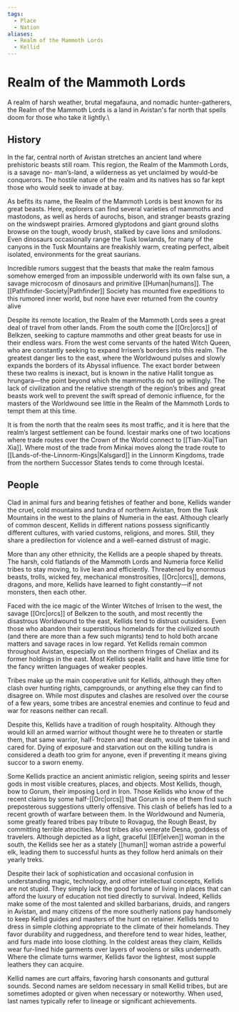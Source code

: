 ```yaml
---
tags:
  - Place
  - Nation
aliases:
  - Realm of the Mammoth Lords
  - Kellid
---
```

# Realm of the Mammoth Lords
A realm of harsh weather, brutal megafauna, and nomadic hunter-gatherers, the Realm of the Mammoth Lords is a land in Avistan's far north that spells doom for those who take it lightly.\
## History 
In the far, central north of Avistan stretches an ancient land where prehistoric beasts still roam. This region, the Realm of the Mammoth Lords, is a savage no- man’s-land, a wilderness as yet unclaimed by would-be conquerors. The hostile nature of the realm and its natives has so far kept those who would seek to invade at bay.

As befits its name, the Realm of the Mammoth Lords is best known for its great beasts. Here, explorers can find several varieties of mammoths and mastodons, as well as herds of aurochs, bison, and stranger beasts grazing on the windswept prairies. Armored glyptodons and giant ground sloths browse on the tough, woody brush, stalked by cave lions and smilodons. Even dinosaurs occasionally range the Tusk lowlands, for many of the canyons in the Tusk Mountains are freakishly warm, creating perfect, albeit isolated, environments for the great saurians.

Incredible rumors suggest that the beasts that make the realm famous somehow emerged from an impossible underworld with its own false sun, a savage microcosm of dinosaurs and primitive [[Human|humans]]. The [[Pathfinder-Society|Pathfinder]] Society has mounted five expeditions to this rumored inner world, but none have ever returned from the country alive

Despite its remote location, the Realm of the Mammoth Lords sees a great deal of travel from other lands. From the south come the [[Orc|orcs]] of Belkzen, seeking to capture mammoths and other great beasts for use in their endless wars. From the west come servants of the hated Witch Queen, who are constantly seeking to expand Irrisen’s borders into this realm. The greatest danger lies to the east, where the Worldwound pulses and slowly expands the borders of its Abyssal influence. The exact border between these two realms is inexact, but is known in the native Hallit tongue as hrungara—the point beyond which the mammoths do not go willingly. The lack of civilization and the relative strength of the region’s tribes and great beasts work well to prevent the swift spread of demonic influence, for the masters of the Worldwound see little in the Realm of the Mammoth Lords to tempt them at this time.

It is from the north that the realm sees its most traffic, and it is here that the realm’s largest settlement can be found. Icestair marks one of two locations where trade routes over the Crown of the World connect to [[Tian-Xia|Tian Xia]]. Where most of the trade from Minkai moves along the trade route to [[Lands-of-the-Linnorm-Kings|Kalsgard]] in the Linnorm Kingdoms, trade from the northern Successor States tends to come through Icestai.

## People
Clad in animal furs and bearing fetishes of feather and bone, Kellids wander the cruel, cold mountains and tundra of northern Avistan, from the Tusk Mountains in the west to the plains of Numeria in the east. Although clearly of common descent, Kellids in different nations possess significantly different cultures, with varied customs, religions, and mores. Still, they share a predilection for violence and a well-earned distrust of magic.

More than any other ethnicity, the Kellids are a people shaped by threats. The harsh, cold flatlands of the Mammoth Lords and Numeria force Kellid tribes to stay moving, to live lean and efficiently. Threatened by enormous beasts, trolls, wicked fey, mechanical monstrosities, [[Orc|orcs]], demons, dragons, and more, Kellids have learned to fight constantly—if not monsters, then each other.

Faced with the ice magic of the Winter Witches of Irrisen to the west, the savage [[Orc|orcs]] of Belkzen to the south, and most recently the disastrous Worldwound to the east, Kellids tend to distrust outsiders. Even those who abandon their superstitious homelands for the civilized south (and there are more than a few such migrants) tend to hold both arcane matters and savage races in low regard. Yet Kellids remain common throughout Avistan, especially on the northern fringes of Cheliax and its former holdings in the east. Most Kellids speak Hallit and have little time for the fancy written languages of weaker peoples.

Tribes make up the main cooperative unit for Kellids, although they often clash over hunting rights, campgrounds, or anything else they can find to disagree on. While most disputes and clashes are resolved over the course of a few years, some tribes are ancestral enemies and continue to feud and war for reasons neither can recall.

Despite this, Kellids have a tradition of rough hospitality. Although they would kill an armed warrior without thought were he to threaten or startle them, that same warrior, half- frozen and near death, would be taken in and cared for. Dying of exposure and starvation out on the killing tundra is considered a death too grim for anyone, even if preventing it means giving succor to a sworn enemy.

Some Kellids practice an ancient animistic religion, seeing spirits and lesser gods in most visible creatures, places, and objects. Most Kellids, though, bow to Gorum, their imposing Lord in Iron. Those Kellids who know of the recent claims by some half-[[Orc|orcs]] that Gorum is one of them find such preposterous suggestions utterly offensive. This clash of beliefs has led to a recent growth of warfare between them. In the Worldwound and Numeria, some greatly feared tribes pay tribute to Rovagug, the Rough Beast, by committing terrible atrocities. Most tribes also venerate Desna, goddess of travelers. Although depicted as a light, graceful [[Elf|elven]] woman in the south, the Kellids see her as a stately [[human]] woman astride a powerful elk, leading them to successful hunts as they follow herd animals on their yearly treks.

Despite their lack of sophistication and occasional confusion in understanding magic, technology, and other intellectual concepts, Kellids are not stupid. They simply lack the good fortune of living in places that can afford the luxury of education not tied directly to survival. Indeed, Kellids make some of the most talented and skilled barbarians, druids, and rangers in Avistan, and many citizens of the more southerly nations pay handsomely to keep Kellid guides and masters of the hunt on retainer. Kellids tend to dress in simple clothing appropriate to the climate of their homelands. They favor durability and ruggedness, and therefore tend to wear hides, leather, and furs made into loose clothing. In the coldest areas they claim, Kellids wear fur-lined hide garments over layers of woolens or silks underneath. Where the climate turns warmer, Kellids favor the lightest, most supple leathers they can acquire.

Kellid names are curt affairs, favoring harsh consonants and guttural sounds. Second names are seldom necessary in small Kellid tribes, but are sometimes adopted or given when necessary or noteworthy. When used, last names typically refer to lineage or significant achievements.